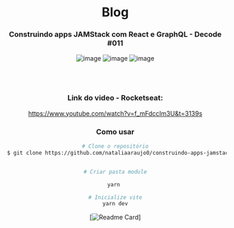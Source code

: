 <div align= "center">


# Blog
  ### Construindo apps JAMStack com React e GraphQL - Decode #011
  
![image](https://user-images.githubusercontent.com/81394067/155233569-c26f6148-7815-4336-97bf-52d90bb653ad.png)
![image](https://user-images.githubusercontent.com/81394067/155233606-990cd8e9-2b01-4bbe-86f0-f4c6f7bb76e5.png)
![image](https://user-images.githubusercontent.com/81394067/155233637-576c35c7-410e-4030-bf71-1775c025a989.png)

  <br><br>
  
### Link do video - Rocketseat:
https://www.youtube.com/watch?v=f_mFdccIm3U&t=3139s

  
### Como usar 

```bash
# Clone o repositório
 $ git clone https://github.com/nataliaaraujo0/construindo-apps-jamstack-com-react-graphql.git
```

```bash

# Criar pasta module

yarn 
```
  
```bash
# Inicialize vite
yarn dev
```
  [![Readme Card](https://github-readme-stats.vercel.app/api/pin/?username=nataliaaraujo0&repo=construindo-apps-jamstack-com-react-graphql
)]
  
